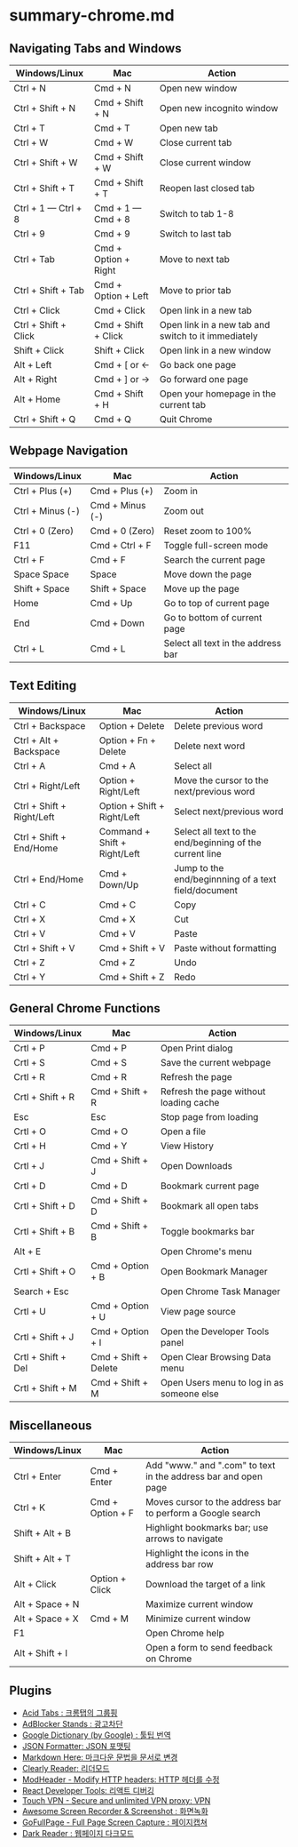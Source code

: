 # summary-chrome.md

## Navigating Tabs and Windows

| Windows/Linux        | Mac                  | Action                                              |
|----------------------|----------------------|-----------------------------------------------------|
| Ctrl + N             | Cmd + N              | Open new window                                     |
| Ctrl + Shift + N     | Cmd + Shift + N      | Open new incognito window                           |
| Ctrl + T             | Cmd + T              | Open new tab                                        |
| Ctrl + W             | Cmd + W              | Close current tab                                   |
| Ctrl + Shift + W     | Cmd + Shift + W      | Close current window                                |
| Ctrl + Shift + T     | Cmd + Shift + T      | Reopen last closed tab                              |
| Ctrl + 1 — Ctrl + 8  | Cmd + 1 — Cmd + 8    | Switch to tab 1-8                                   |
| Ctrl + 9             | Cmd + 9              | Switch to last tab                                  |
| Ctrl + Tab           | Cmd + Option + Right | Move to next tab                                    |
| Ctrl + Shift + Tab   | Cmd + Option + Left  | Move to prior tab                                   |
| Ctrl + Click         | Cmd + Click          | Open link in a new tab                              |
| Ctrl + Shift + Click | Cmd + Shift + Click  | Open link in a new tab and switch to it immediately |
| Shift + Click        | Shift + Click        | Open link in a new window                           |              
| Alt + Left           | Cmd + [ or <-        | Go back one page                                    |
| Alt + Right          | Cmd + ] or ->        | Go forward one page                                 |
| Alt + Home           | Cmd + Shift + H      | Open your homepage in the current tab               |
| Ctrl + Shift + Q     | Cmd + Q              | Quit Chrome                                         |

## Webpage Navigation

| Windows/Linux    | Mac             | Action                             |
|------------------|-----------------|------------------------------------|
| Ctrl + Plus (+)  | Cmd + Plus (+)  | Zoom in                            |
| Ctrl + Minus (-) | Cmd + Minus (-) | Zoom out                           |
| Ctrl + 0 (Zero)  | Cmd + 0 (Zero)  | Reset zoom to 100%                 |
| F11              | Cmd + Ctrl + F  | Toggle full-screen mode            |
| Ctrl + F         | Cmd + F         | Search the current page            |
| Space Space      | Space           | Move down the page                 |
| Shift + Space    | Shift + Space   | Move up the page                   |
| Home             | Cmd + Up        | Go to top of current page          |
| End              | Cmd + Down      | Go to bottom of current page       |
| Ctrl + L         | Cmd + L         | Select all text in the address bar |

## Text Editing

| Windows/Linux             | Mac                          | Action                                                   |
|---------------------------|------------------------------|----------------------------------------------------------|
| Ctrl + Backspace          | Option + Delete              | Delete previous word                                     |
| Ctrl + Alt + Backspace    | Option + Fn + Delete         | Delete next word                                         |
| Ctrl + A                  | Cmd + A                      | Select all                                               |
| Ctrl + Right/Left         | Option + Right/Left          | Move the cursor to the next/previous word                |
| Ctrl + Shift + Right/Left | Option + Shift + Right/Left  | Select next/previous word                                |
| Ctrl + Shift + End/Home   | Command + Shift + Right/Left | Select all text to the end/beginning of the current line |
| Ctrl + End/Home           | Cmd + Down/Up                | Jump to the end/beginnning of a text field/document      |
| Ctrl + C                  | Cmd + C                      | Copy                                                     |
| Ctrl + X                  | Cmd + X                      | Cut                                                      |
| Ctrl + V                  | Cmd + V                      | Paste                                                    |
| Ctrl + Shift + V          | Cmd + Shift + V              | Paste without formatting                                 |
| Ctrl + Z                  | Cmd + Z                      | Undo                                                     |
| Ctrl + Y                  | Cmd + Shift + Z              | Redo                                                     |

## General Chrome Functions

| Windows/Linux      | Mac                  | Action                                    |
|--------------------|----------------------|-------------------------------------------|
| Crtl + P           | Cmd + P              | Open Print dialog                         |
| Crtl + S           | Cmd + S              | Save the current webpage                  |
| Crtl + R           | Cmd + R              | Refresh the page                          |
| Crtl + Shift + R   | Cmd + Shift + R      | Refresh the page without loading cache    |
| Esc                | Esc                  | Stop page from loading                    |
| Crtl + O           | Cmd + O              | Open a file                               |
| Crtl + H           | Cmd + Y              | View History                              |
| Crtl + J           | Cmd + Shift + J      | Open Downloads                            |
| Crtl + D           | Cmd + D              | Bookmark current page                     |
| Crtl + Shift + D   | Cmd + Shift + D      | Bookmark all open tabs                    |
| Crtl + Shift + B   | Cmd + Shift + B      | Toggle bookmarks bar                      |
| Alt + E            |                      | Open Chrome's menu                        |
| Crtl + Shift + O   | Cmd + Option + B     | Open Bookmark Manager                     |
| Search + Esc       |                      | Open Chrome Task Manager                  |
| Crtl + U           | Cmd + Option + U     | View page source                          |
| Crtl + Shift + J   | Cmd + Option + I     | Open the Developer Tools panel            |
| Crtl + Shift + Del | Cmd + Shift + Delete | Open Clear Browsing Data menu             |
| Crtl + Shift + M   | Cmd + Shift + M      | Open Users menu to log in as someone else |

## Miscellaneous

| Windows/Linux   | Mac              | Action                                                         |
|-----------------|------------------|----------------------------------------------------------------|
| Ctrl + Enter    | Cmd + Enter      | Add "www." and ".com" to text in the address bar and open page |
| Ctrl + K        | Cmd + Option + F | Moves cursor to the address bar to perform a Google search     |
| Shift + Alt + B |                  | Highlight bookmarks bar; use arrows to navigate                |
| Shift + Alt + T |                  | Highlight the icons in the address bar row                     |
| Alt + Click     | Option + Click   | Download the target of a link                                  |
| Alt + Space + N |                  | Maximize current window                                        |
| Alt + Space + X | Cmd + M          | Minimize current window                                        |
| F1              |                  | Open Chrome help                                               |
| Alt + Shift + I |                  | Open a form to send feedback on Chrome                         |

## Plugins

- [Acid Tabs : 크롬탭의 그룹핑](https://chromewebstore.google.com/detail/hgceopemmcmigbmhphbcgkeffommpjfc)
- [AdBlocker Stands : 광고차단](https://chromewebstore.google.com/detail/adblocker-stands/lgblnfidahcdcjddiepkckcfdhpknnjh)
- [Google Dictionary (by Google) : 툴팁 번역](https://chrome.google.com/webstore/detail/google-dictionary-by-goog/mgijmajocgfcbeboacabfgobmjgjcoja)
- [JSON Formatter: JSON 포맷팅](https://chrome.google.com/webstore/detail/bcjindcccaagfpapjjmafapmmgkkhgoa)
- [Markdown Here: 마크다운 문법을 문서로 변경](https://chrome.google.com/webstore/detail/elifhakcjgalahccnjkneoccemfahfoa)
- [Clearly Reader: 리더모드](https://chromewebstore.google.com/detail/clearly-reader-your-reade/odfonlkabodgbolnmmkdijkaeggofoop)
- [ModHeader - Modify HTTP headers: HTTP 헤더를 수정](https://chrome.google.com/webstore/detail/idgpnmonknjnojddfkpgkljpfnnfcklj)
- [React Developer Tools: 리액트 디버깅](https://chrome.google.com/webstore/detail/fmkadmapgofadopljbjfkapdkoienihi)
- [Touch VPN - Secure and unlimited VPN proxy: VPN](https://chrome.google.com/webstore/detail/ihcjicgdanjaechkgeegckofjjedodee)
- [Awesome Screen Recorder & Screenshot : 화면녹화](https://chromewebstore.google.com/detail/awesome-screen-recorder-s/nlipoenfbbikpbjkfpfillcgkoblgpmj)
- [GoFullPage - Full Page Screen Capture : 페이지캡쳐](https://chromewebstore.google.com/detail/gofullpage-full-page-scre/fdpohaocaechififmbbbbbknoalclacl)
- [Dark Reader : 웹페이지 다크모드](https://chromewebstore.google.com/detail/dark-reader/eimadpbcbfnmbkopoojfekhnkhdbieeh)
